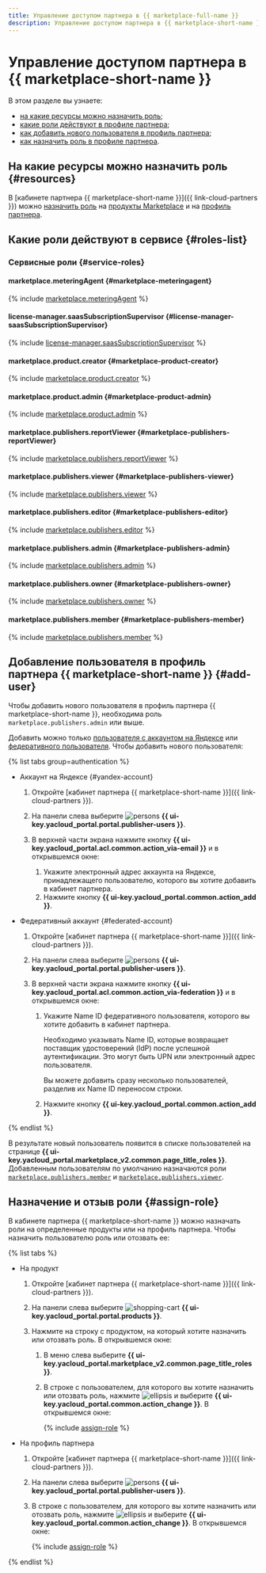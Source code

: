 ```yaml
---
title: Управление доступом партнера в {{ marketplace-full-name }}
description: Управление доступом партнера в {{ marketplace-short-name }}. В разделе описано, на какие ресурсы можно назначить роль, какие роли действуют в сервисе, какие роли необходимы для того или иного действия.
---
```


# Управление доступом партнера в {{ marketplace-short-name }}

В этом разделе вы узнаете:
* [на какие ресурсы можно назначить роль](#resources);
* [какие роли действуют в профиле партнера](#roles-list);
* [как добавить нового пользователя в профиль партнера](#add-user);
* [как назначить роль в профиле партнера](#assign-role).

## На какие ресурсы можно назначить роль {#resources}

 В [кабинете партнера {{ marketplace-short-name }}]({{ link-cloud-partners }}) можно [назначить роль](#assign-role) на [продукты Marketplace](../concepts/product.md) и на [профиль партнера](../quickstart.md#registration).

## Какие роли действуют в сервисе {#roles-list}

### Сервисные роли {#service-roles}

#### marketplace.meteringAgent {#marketplace-meteringagent}

{% include [marketplace.meteringAgent](../../_roles/marketplace/meteringAgent.md) %}

#### license-manager.saasSubscriptionSupervisor {#license-manager-saasSubscriptionSupervisor}

{% include [license-manager.saasSubscriptionSupervisor](../../_roles/license-manager/saasSubscriptionSupervisor.md) %}

#### marketplace.product.creator {#marketplace-product-creator}

{% include [marketplace.product.creator](../../_roles/marketplace/product/creator.md) %}

#### marketplace.product.admin {#marketplace-product-admin}

{% include [marketplace.product.admin](../../_roles/marketplace/product/admin.md) %}

#### marketplace.publishers.reportViewer {#marketplace-publishers-reportViewer}

{% include [marketplace.publishers.reportViewer](../../_roles/marketplace/publishers/reportViewer.md) %}

#### marketplace.publishers.viewer {#marketplace-publishers-viewer}

{% include [marketplace.publishers.viewer](../../_roles/marketplace/publishers/viewer.md) %}

#### marketplace.publishers.editor {#marketplace-publishers-editor}

{% include [marketplace.publishers.editor](../../_roles/marketplace/publishers/editor.md) %}

#### marketplace.publishers.admin {#marketplace-publishers-admin}

{% include [marketplace.publishers.admin](../../_roles/marketplace/publishers/admin.md) %}

#### marketplace.publishers.owner {#marketplace-publishers-owner}

{% include [marketplace.publishers.owner](../../_roles/marketplace/publishers/owner.md) %}

#### marketplace.publishers.member {#marketplace-publishers-member}

{% include [marketplace.publishers.member](../../_roles/marketplace/publishers/member.md) %}

## Добавление пользователя в профиль партнера {{ marketplace-short-name }} {#add-user}

Чтобы добавить нового пользователя в профиль партнера {{ marketplace-short-name }}, необходима роль `marketplace.publishers.admin` или выше.

Добавить можно только [пользователя с аккаунтом на Яндексе](../../iam/concepts/users/accounts.md#passport) или [федеративного пользователя](../../iam/concepts/users/accounts.md#saml-federation). Чтобы добавить нового пользователя:

{% list tabs group=authentication %}

- Аккаунт на Яндексе {#yandex-account}

  1. Откройте [кабинет партнера {{ marketplace-short-name }}]({{ link-cloud-partners }}).
  1. На панели слева выберите ![persons](../../_assets/console-icons/persons.svg) **{{ ui-key.yacloud_portal.portal.publisher-users }}**.
  1. В верхней части экрана нажмите кнопку **{{ ui-key.yacloud_portal.acl.common.action_via-email }}** и в открывшемся окне:

      1. Укажите электронный адрес аккаунта на Яндексе, принадлежащего пользователю, которого вы хотите добавить в кабинет партнера.
      1. Нажмите кнопку **{{ ui-key.yacloud_portal.common.action_add }}**.

- Федеративный аккаунт {#federated-account}

  1. Откройте [кабинет партнера {{ marketplace-short-name }}]({{ link-cloud-partners }}).
  1. На панели слева выберите ![persons](../../_assets/console-icons/persons.svg) **{{ ui-key.yacloud_portal.portal.publisher-users }}**.
  1. В верхней части экрана нажмите кнопку **{{ ui-key.yacloud_portal.acl.common.action_via-federation }}** и в открывшемся окне:

      1. Укажите Name ID федеративного пользователя, которого вы хотите добавить в кабинет партнера.

          Необходимо указывать Name ID, которые возвращает поставщик удостоверений (IdP) после успешной аутентификации. Это могут быть UPN или электронный адрес пользователя.

          Вы можете добавить сразу несколько пользователей, разделив их Name ID переносом строки.

      1. Нажмите кнопку **{{ ui-key.yacloud_portal.common.action_add }}**.

{% endlist %}

В результате новый пользователь появится в списке пользователей на странице **{{ ui-key.yacloud_portal.marketplace_v2.common.page_title_roles }}**. Добавленным пользователям по умолчанию назначаются роли [`marketplace.publishers.member`](#marketplace-publishers-member) и [`marketplace.publishers.viewer`](#marketplace-publishers-viewer).

## Назначение и отзыв роли {#assign-role}

В кабинете партнера {{ marketplace-short-name }} можно назначать роли на определенные продукты или на профиль партнера. Чтобы назначить пользователю роль или отозвать ее:

{% list tabs %}

- На продукт

  1. Откройте [кабинет партнера {{ marketplace-short-name }}]({{ link-cloud-partners }}).
  1. На панели слева выберите ![shopping-cart](../../_assets/console-icons/shopping-cart.svg) **{{ ui-key.yacloud_portal.portal.products }}**.
  1. Нажмите на строку с продуктом, на который хотите назначить или отозвать роль. В открывшемся окне:

      1. В меню слева выберите **{{ ui-key.yacloud_portal.marketplace_v2.common.page_title_roles }}**.
      1. В строке с пользователем, для которого вы хотите назначить или отозвать роль, нажмите ![ellipsis](../../_assets/console-icons/ellipsis.svg) и выберите **{{ ui-key.yacloud_portal.common.action_change }}**. В открывшемся окне:

          {% include [assign-role](../../_includes/marketplace/assign-role.md) %}

- На профиль партнера

  1. Откройте [кабинет партнера {{ marketplace-short-name }}]({{ link-cloud-partners }}).
  1. На панели слева выберите ![persons](../../_assets/console-icons/persons.svg) **{{ ui-key.yacloud_portal.portal.publisher-users }}**.
  1. В строке с пользователем, для которого вы хотите назначить или отозвать роль, нажмите ![ellipsis](../../_assets/console-icons/ellipsis.svg) и выберите **{{ ui-key.yacloud_portal.common.action_change }}**. В открывшемся окне:

      {% include [assign-role](../../_includes/marketplace/assign-role.md) %}

{% endlist %}